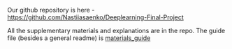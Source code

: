 Our github repository is here - https://github.com/Nastiiasaenko/Deeplearning-Final-Project

All the supplementary materials and explanations are in the repo. The guide file (besides a general readme) is [materials_guide](https://github.com/Nastiiasaenko/Deeplearning-Final-Project/blob/main/materials_guide_for_report.md)
